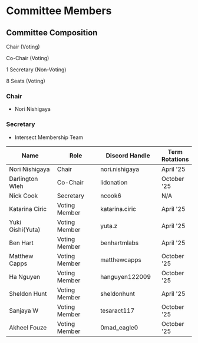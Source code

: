# Committee Members

## Committee Composition

Chair (Voting)

Co-Chair (Voting)

1 Secretary (Non-Voting)

8  Seats  (Voting)

### Chair

* Nori Nishigaya&#x20;

### Secretary

* Intersect Membership Team



<table><thead><tr><th width="146">Name</th><th width="131">Role</th><th width="164">Discord Handle</th><th>Term Rotations</th></tr></thead><tbody><tr><td>Nori Nishigaya</td><td>Chair</td><td>nori.nishigaya</td><td>April '25</td></tr><tr><td>Darlington Wleh</td><td>Co-Chair</td><td>lidonation</td><td>October '25</td></tr><tr><td>Nick Cook</td><td>Secretary</td><td>ncook6</td><td>N/A</td></tr><tr><td>Katarina Ciric</td><td>Voting Member</td><td>katarina.ciric</td><td>April '25</td></tr><tr><td>Yuki Oishi(Yuta)</td><td>Voting Member</td><td>yuta.z</td><td>April '25</td></tr><tr><td>Ben Hart</td><td>Voting Member</td><td>benhartmlabs</td><td>April '25</td></tr><tr><td>Matthew Capps</td><td>Voting Member</td><td>matthewcapps</td><td>October '25</td></tr><tr><td>Ha Nguyen</td><td>Voting Member</td><td>hanguyen122009</td><td>October '25</td></tr><tr><td>Sheldon Hunt</td><td>Voting Member</td><td>sheldonhunt</td><td>April '25</td></tr><tr><td>Sanjaya W</td><td>Voting Member</td><td>tesaract117</td><td>October '25</td></tr><tr><td>Akheel Fouze</td><td>Voting Member</td><td>0mad_eagle0</td><td>October '25</td></tr></tbody></table>

